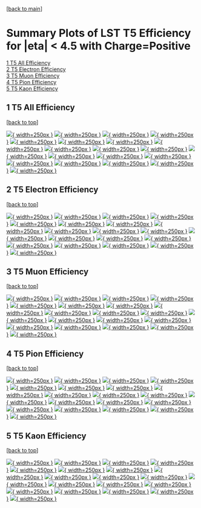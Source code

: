 [[back to main](./)]

# <a name="top"></a> Summary Plots of LST T5 Efficiency for |eta| < 4.5 with Charge=Positive

[1 T5 All Efficiency](#1)<br/>[2 T5 Electron Efficiency](#2)<br/>[3 T5 Muon Efficiency](#3)<br/>[4 T5 Pion Efficiency](#4)<br/>[5 T5 Kaon Efficiency](#5)<br/>



## <a name="1"></a> 1 T5 All Efficiency

 [[back to top](#top)]

[![](../mtv/var/T5_base_0_1_eff_pt.png){ width=250px }](T5_base_0_1_eff_pt.html)
[![](../mtv/var/T5_base_0_1_eff_ptzoom.png){ width=250px }](T5_base_0_1_eff_ptzoom.html)
[![](../mtv/var/T5_base_0_1_eff_ptlow.png){ width=250px }](T5_base_0_1_eff_ptlow.html)
[![](../mtv/var/T5_base_0_1_eff_ptlowzoom.png){ width=250px }](T5_base_0_1_eff_ptlowzoom.html)
[![](../mtv/var/T5_base_0_1_eff_ptmtv.png){ width=250px }](T5_base_0_1_eff_ptmtv.html)
[![](../mtv/var/T5_base_0_1_eff_ptmtvzoom.png){ width=250px }](T5_base_0_1_eff_ptmtvzoom.html)
[![](../mtv/var/T5_base_0_1_eff_eta.png){ width=250px }](T5_base_0_1_eff_eta.html)
[![](../mtv/var/T5_base_0_1_eff_etazoom.png){ width=250px }](T5_base_0_1_eff_etazoom.html)
[![](../mtv/var/T5_base_0_1_eff_etacoarse.png){ width=250px }](T5_base_0_1_eff_etacoarse.html)
[![](../mtv/var/T5_base_0_1_eff_etacoarsezoom.png){ width=250px }](T5_base_0_1_eff_etacoarsezoom.html)
[![](../mtv/var/T5_base_0_1_eff_phi.png){ width=250px }](T5_base_0_1_eff_phi.html)
[![](../mtv/var/T5_base_0_1_eff_phizoom.png){ width=250px }](T5_base_0_1_eff_phizoom.html)
[![](../mtv/var/T5_base_0_1_eff_phicoarse.png){ width=250px }](T5_base_0_1_eff_phicoarse.html)
[![](../mtv/var/T5_base_0_1_eff_phicoarsezoom.png){ width=250px }](T5_base_0_1_eff_phicoarsezoom.html)
[![](../mtv/var/T5_base_0_1_eff_dxy.png){ width=250px }](T5_base_0_1_eff_dxy.html)
[![](../mtv/var/T5_base_0_1_eff_dxycoarse.png){ width=250px }](T5_base_0_1_eff_dxycoarse.html)
[![](../mtv/var/T5_base_0_1_eff_dxycoarsezoom.png){ width=250px }](T5_base_0_1_eff_dxycoarsezoom.html)
[![](../mtv/var/T5_base_0_1_eff_dz.png){ width=250px }](T5_base_0_1_eff_dz.html)
[![](../mtv/var/T5_base_0_1_eff_dzcoarse.png){ width=250px }](T5_base_0_1_eff_dzcoarse.html)
[![](../mtv/var/T5_base_0_1_eff_dzcoarsezoom.png){ width=250px }](T5_base_0_1_eff_dzcoarsezoom.html)


## <a name="2"></a> 2 T5 Electron Efficiency

 [[back to top](#top)]

[![](../mtv/var/T5_base_11_1_eff_pt.png){ width=250px }](T5_base_11_1_eff_pt.html)
[![](../mtv/var/T5_base_11_1_eff_ptzoom.png){ width=250px }](T5_base_11_1_eff_ptzoom.html)
[![](../mtv/var/T5_base_11_1_eff_ptlow.png){ width=250px }](T5_base_11_1_eff_ptlow.html)
[![](../mtv/var/T5_base_11_1_eff_ptlowzoom.png){ width=250px }](T5_base_11_1_eff_ptlowzoom.html)
[![](../mtv/var/T5_base_11_1_eff_ptmtv.png){ width=250px }](T5_base_11_1_eff_ptmtv.html)
[![](../mtv/var/T5_base_11_1_eff_ptmtvzoom.png){ width=250px }](T5_base_11_1_eff_ptmtvzoom.html)
[![](../mtv/var/T5_base_11_1_eff_eta.png){ width=250px }](T5_base_11_1_eff_eta.html)
[![](../mtv/var/T5_base_11_1_eff_etazoom.png){ width=250px }](T5_base_11_1_eff_etazoom.html)
[![](../mtv/var/T5_base_11_1_eff_etacoarse.png){ width=250px }](T5_base_11_1_eff_etacoarse.html)
[![](../mtv/var/T5_base_11_1_eff_etacoarsezoom.png){ width=250px }](T5_base_11_1_eff_etacoarsezoom.html)
[![](../mtv/var/T5_base_11_1_eff_phi.png){ width=250px }](T5_base_11_1_eff_phi.html)
[![](../mtv/var/T5_base_11_1_eff_phizoom.png){ width=250px }](T5_base_11_1_eff_phizoom.html)
[![](../mtv/var/T5_base_11_1_eff_phicoarse.png){ width=250px }](T5_base_11_1_eff_phicoarse.html)
[![](../mtv/var/T5_base_11_1_eff_phicoarsezoom.png){ width=250px }](T5_base_11_1_eff_phicoarsezoom.html)
[![](../mtv/var/T5_base_11_1_eff_dxy.png){ width=250px }](T5_base_11_1_eff_dxy.html)
[![](../mtv/var/T5_base_11_1_eff_dxycoarse.png){ width=250px }](T5_base_11_1_eff_dxycoarse.html)
[![](../mtv/var/T5_base_11_1_eff_dxycoarsezoom.png){ width=250px }](T5_base_11_1_eff_dxycoarsezoom.html)
[![](../mtv/var/T5_base_11_1_eff_dz.png){ width=250px }](T5_base_11_1_eff_dz.html)
[![](../mtv/var/T5_base_11_1_eff_dzcoarse.png){ width=250px }](T5_base_11_1_eff_dzcoarse.html)
[![](../mtv/var/T5_base_11_1_eff_dzcoarsezoom.png){ width=250px }](T5_base_11_1_eff_dzcoarsezoom.html)


## <a name="3"></a> 3 T5 Muon Efficiency

 [[back to top](#top)]

[![](../mtv/var/T5_base_13_1_eff_pt.png){ width=250px }](T5_base_13_1_eff_pt.html)
[![](../mtv/var/T5_base_13_1_eff_ptzoom.png){ width=250px }](T5_base_13_1_eff_ptzoom.html)
[![](../mtv/var/T5_base_13_1_eff_ptlow.png){ width=250px }](T5_base_13_1_eff_ptlow.html)
[![](../mtv/var/T5_base_13_1_eff_ptlowzoom.png){ width=250px }](T5_base_13_1_eff_ptlowzoom.html)
[![](../mtv/var/T5_base_13_1_eff_ptmtv.png){ width=250px }](T5_base_13_1_eff_ptmtv.html)
[![](../mtv/var/T5_base_13_1_eff_ptmtvzoom.png){ width=250px }](T5_base_13_1_eff_ptmtvzoom.html)
[![](../mtv/var/T5_base_13_1_eff_eta.png){ width=250px }](T5_base_13_1_eff_eta.html)
[![](../mtv/var/T5_base_13_1_eff_etazoom.png){ width=250px }](T5_base_13_1_eff_etazoom.html)
[![](../mtv/var/T5_base_13_1_eff_etacoarse.png){ width=250px }](T5_base_13_1_eff_etacoarse.html)
[![](../mtv/var/T5_base_13_1_eff_etacoarsezoom.png){ width=250px }](T5_base_13_1_eff_etacoarsezoom.html)
[![](../mtv/var/T5_base_13_1_eff_phi.png){ width=250px }](T5_base_13_1_eff_phi.html)
[![](../mtv/var/T5_base_13_1_eff_phizoom.png){ width=250px }](T5_base_13_1_eff_phizoom.html)
[![](../mtv/var/T5_base_13_1_eff_phicoarse.png){ width=250px }](T5_base_13_1_eff_phicoarse.html)
[![](../mtv/var/T5_base_13_1_eff_phicoarsezoom.png){ width=250px }](T5_base_13_1_eff_phicoarsezoom.html)
[![](../mtv/var/T5_base_13_1_eff_dxy.png){ width=250px }](T5_base_13_1_eff_dxy.html)
[![](../mtv/var/T5_base_13_1_eff_dxycoarse.png){ width=250px }](T5_base_13_1_eff_dxycoarse.html)
[![](../mtv/var/T5_base_13_1_eff_dxycoarsezoom.png){ width=250px }](T5_base_13_1_eff_dxycoarsezoom.html)
[![](../mtv/var/T5_base_13_1_eff_dz.png){ width=250px }](T5_base_13_1_eff_dz.html)
[![](../mtv/var/T5_base_13_1_eff_dzcoarse.png){ width=250px }](T5_base_13_1_eff_dzcoarse.html)
[![](../mtv/var/T5_base_13_1_eff_dzcoarsezoom.png){ width=250px }](T5_base_13_1_eff_dzcoarsezoom.html)


## <a name="4"></a> 4 T5 Pion Efficiency

 [[back to top](#top)]

[![](../mtv/var/T5_base_211_1_eff_pt.png){ width=250px }](T5_base_211_1_eff_pt.html)
[![](../mtv/var/T5_base_211_1_eff_ptzoom.png){ width=250px }](T5_base_211_1_eff_ptzoom.html)
[![](../mtv/var/T5_base_211_1_eff_ptlow.png){ width=250px }](T5_base_211_1_eff_ptlow.html)
[![](../mtv/var/T5_base_211_1_eff_ptlowzoom.png){ width=250px }](T5_base_211_1_eff_ptlowzoom.html)
[![](../mtv/var/T5_base_211_1_eff_ptmtv.png){ width=250px }](T5_base_211_1_eff_ptmtv.html)
[![](../mtv/var/T5_base_211_1_eff_ptmtvzoom.png){ width=250px }](T5_base_211_1_eff_ptmtvzoom.html)
[![](../mtv/var/T5_base_211_1_eff_eta.png){ width=250px }](T5_base_211_1_eff_eta.html)
[![](../mtv/var/T5_base_211_1_eff_etazoom.png){ width=250px }](T5_base_211_1_eff_etazoom.html)
[![](../mtv/var/T5_base_211_1_eff_etacoarse.png){ width=250px }](T5_base_211_1_eff_etacoarse.html)
[![](../mtv/var/T5_base_211_1_eff_etacoarsezoom.png){ width=250px }](T5_base_211_1_eff_etacoarsezoom.html)
[![](../mtv/var/T5_base_211_1_eff_phi.png){ width=250px }](T5_base_211_1_eff_phi.html)
[![](../mtv/var/T5_base_211_1_eff_phizoom.png){ width=250px }](T5_base_211_1_eff_phizoom.html)
[![](../mtv/var/T5_base_211_1_eff_phicoarse.png){ width=250px }](T5_base_211_1_eff_phicoarse.html)
[![](../mtv/var/T5_base_211_1_eff_phicoarsezoom.png){ width=250px }](T5_base_211_1_eff_phicoarsezoom.html)
[![](../mtv/var/T5_base_211_1_eff_dxy.png){ width=250px }](T5_base_211_1_eff_dxy.html)
[![](../mtv/var/T5_base_211_1_eff_dxycoarse.png){ width=250px }](T5_base_211_1_eff_dxycoarse.html)
[![](../mtv/var/T5_base_211_1_eff_dxycoarsezoom.png){ width=250px }](T5_base_211_1_eff_dxycoarsezoom.html)
[![](../mtv/var/T5_base_211_1_eff_dz.png){ width=250px }](T5_base_211_1_eff_dz.html)
[![](../mtv/var/T5_base_211_1_eff_dzcoarse.png){ width=250px }](T5_base_211_1_eff_dzcoarse.html)
[![](../mtv/var/T5_base_211_1_eff_dzcoarsezoom.png){ width=250px }](T5_base_211_1_eff_dzcoarsezoom.html)


## <a name="5"></a> 5 T5 Kaon Efficiency

 [[back to top](#top)]

[![](../mtv/var/T5_base_321_1_eff_pt.png){ width=250px }](T5_base_321_1_eff_pt.html)
[![](../mtv/var/T5_base_321_1_eff_ptzoom.png){ width=250px }](T5_base_321_1_eff_ptzoom.html)
[![](../mtv/var/T5_base_321_1_eff_ptlow.png){ width=250px }](T5_base_321_1_eff_ptlow.html)
[![](../mtv/var/T5_base_321_1_eff_ptlowzoom.png){ width=250px }](T5_base_321_1_eff_ptlowzoom.html)
[![](../mtv/var/T5_base_321_1_eff_ptmtv.png){ width=250px }](T5_base_321_1_eff_ptmtv.html)
[![](../mtv/var/T5_base_321_1_eff_ptmtvzoom.png){ width=250px }](T5_base_321_1_eff_ptmtvzoom.html)
[![](../mtv/var/T5_base_321_1_eff_eta.png){ width=250px }](T5_base_321_1_eff_eta.html)
[![](../mtv/var/T5_base_321_1_eff_etazoom.png){ width=250px }](T5_base_321_1_eff_etazoom.html)
[![](../mtv/var/T5_base_321_1_eff_etacoarse.png){ width=250px }](T5_base_321_1_eff_etacoarse.html)
[![](../mtv/var/T5_base_321_1_eff_etacoarsezoom.png){ width=250px }](T5_base_321_1_eff_etacoarsezoom.html)
[![](../mtv/var/T5_base_321_1_eff_phi.png){ width=250px }](T5_base_321_1_eff_phi.html)
[![](../mtv/var/T5_base_321_1_eff_phizoom.png){ width=250px }](T5_base_321_1_eff_phizoom.html)
[![](../mtv/var/T5_base_321_1_eff_phicoarse.png){ width=250px }](T5_base_321_1_eff_phicoarse.html)
[![](../mtv/var/T5_base_321_1_eff_phicoarsezoom.png){ width=250px }](T5_base_321_1_eff_phicoarsezoom.html)
[![](../mtv/var/T5_base_321_1_eff_dxy.png){ width=250px }](T5_base_321_1_eff_dxy.html)
[![](../mtv/var/T5_base_321_1_eff_dxycoarse.png){ width=250px }](T5_base_321_1_eff_dxycoarse.html)
[![](../mtv/var/T5_base_321_1_eff_dxycoarsezoom.png){ width=250px }](T5_base_321_1_eff_dxycoarsezoom.html)
[![](../mtv/var/T5_base_321_1_eff_dz.png){ width=250px }](T5_base_321_1_eff_dz.html)
[![](../mtv/var/T5_base_321_1_eff_dzcoarse.png){ width=250px }](T5_base_321_1_eff_dzcoarse.html)
[![](../mtv/var/T5_base_321_1_eff_dzcoarsezoom.png){ width=250px }](T5_base_321_1_eff_dzcoarsezoom.html)
